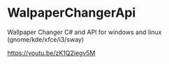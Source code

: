 # WalpaperChangerApi

Wallpaper Changer C#  and API for windows and linux (gnome/kde/xfce/i3/sway)

https://youtu.be/zK1Q2iegv5M
